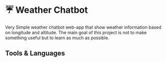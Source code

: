 # ☔️ Weather Chatbot

Very Simple weather chatbot web-app that show weather information based on longitude and altitude.
The main goal of this project is not to make something useful but to learn as much as possible.

## Tools & Languages
